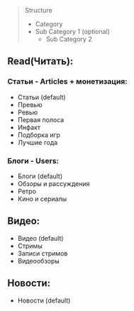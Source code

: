 > Structure
> - Category
>  - Sub Category 1 (optional)
>    - Sub Category 2

## Read(Читать):
### Статьи - Articles + монетизация:
 - Статьи (default)
 - Превью
 - Ревью
 - Первая полоса
 - Инфакт
 - Подборка игр
 - Лучшие года

### Блоги - Users:
 - Блоги (default)
 - Обзоры и рассуждения
 - Ретро
 - Кино и сериалы

## Видео:
 - Видео (default)
 - Стримы
 - Записи стримов
 - Видеообзоры

## Новости:
 - Новости (default)
